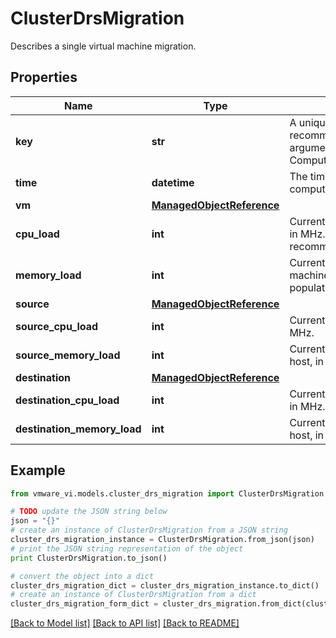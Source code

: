 # ClusterDrsMigration

Describes a single virtual machine migration. 

## Properties
Name | Type | Description | Notes
------------ | ------------- | ------------- | -------------
**key** | **str** | A unique key that identifies this recommendation.  This is used as an argument to ComputeResource.applyRecommendation.  | 
**time** | **datetime** | The time this recommendation was computed.  | 
**vm** | [**ManagedObjectReference**](ManagedObjectReference.md) |  | 
**cpu_load** | **int** | Current CPU load for the virtual machine, in MHz.  This property is only populated for recommendations.  | [optional] 
**memory_load** | **int** | Current memory load for the virtual machine, in bytes.  This field is only populated for recommendations.  | [optional] 
**source** | [**ManagedObjectReference**](ManagedObjectReference.md) |  | 
**source_cpu_load** | **int** | Current CPU load on the source host, in MHz.  | [optional] 
**source_memory_load** | **int** | Current memory usage on the source host, in bytes.  | [optional] 
**destination** | [**ManagedObjectReference**](ManagedObjectReference.md) |  | 
**destination_cpu_load** | **int** | Current CPU load on the destination host, in MHz.  | [optional] 
**destination_memory_load** | **int** | Current memory usage on the destination host, in bytes.  | [optional] 

## Example

```python
from vmware_vi.models.cluster_drs_migration import ClusterDrsMigration

# TODO update the JSON string below
json = "{}"
# create an instance of ClusterDrsMigration from a JSON string
cluster_drs_migration_instance = ClusterDrsMigration.from_json(json)
# print the JSON string representation of the object
print ClusterDrsMigration.to_json()

# convert the object into a dict
cluster_drs_migration_dict = cluster_drs_migration_instance.to_dict()
# create an instance of ClusterDrsMigration from a dict
cluster_drs_migration_form_dict = cluster_drs_migration.from_dict(cluster_drs_migration_dict)
```
[[Back to Model list]](../README.md#documentation-for-models) [[Back to API list]](../README.md#documentation-for-api-endpoints) [[Back to README]](../README.md)


